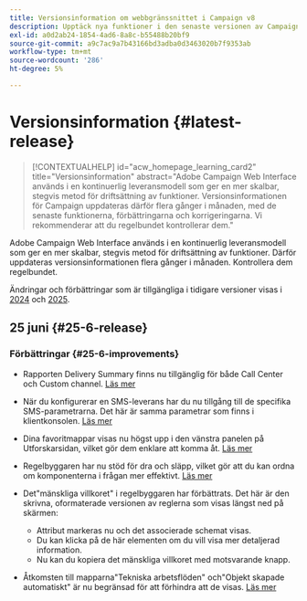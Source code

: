 ```yaml
---
title: Versionsinformation om webbgränssnittet i Campaign v8
description: Upptäck nya funktioner i den senaste versionen av Campaign Web User Interface
exl-id: a0d2ab24-1854-4ad6-8a8c-b55488b20bf9
source-git-commit: a9c7ac9a7b43166bd3adba0d3463020b7f9353ab
workflow-type: tm+mt
source-wordcount: '286'
ht-degree: 5%

---
```


# Versionsinformation {#latest-release}

>[!CONTEXTUALHELP]
>id="acw_homepage_learning_card2"
>title="Versionsinformation"
>abstract="Adobe Campaign Web Interface används i en kontinuerlig leveransmodell som ger en mer skalbar, stegvis metod för driftsättning av funktioner. Versionsinformationen för Campaign uppdateras därför flera gånger i månaden, med de senaste funktionerna, förbättringarna och korrigeringarna. Vi rekommenderar att du regelbundet kontrollerar dem."

Adobe Campaign Web Interface används i en kontinuerlig leveransmodell som ger en mer skalbar, stegvis metod för driftsättning av funktioner. Därför uppdateras versionsinformationen flera gånger i månaden. Kontrollera dem regelbundet.

Ändringar och förbättringar som är tillgängliga i tidigare versioner visas i [2024](release-notes-24.md) och [2025](release-notes-25.md).

## 25 juni {#25-6-release}

### Förbättringar {#25-6-improvements}

* Rapporten Delivery Summary finns nu tillgänglig för både Call Center och Custom channel. [Läs mer](../reporting/direct-mail.md)

* När du konfigurerar en SMS-leverans har du nu tillgång till de specifika SMS-parametrarna. Det här är samma parametrar som finns i klientkonsolen. [Läs mer](../advanced-settings/delivery-settings.md#sms-tab)

* Dina favoritmappar visas nu högst upp i den vänstra panelen på Utforskarsidan, vilket gör dem enklare att komma åt. [Läs mer](../get-started/work-with-folders.md#favorite-folders)

* Regelbyggaren har nu stöd för dra och släpp, vilket gör att du kan ordna om komponenterna i frågan mer effektivt. [Läs mer](../query/build-query.md#drag-and-drop)

* Det&quot;mänskliga villkoret&quot; i regelbyggaren har förbättrats. Det här är den skrivna, oformaterade versionen av reglerna som visas längst ned på skärmen:

   * Attribut markeras nu och det associerade schemat visas.
   * Du kan klicka på de här elementen om du vill visa mer detaljerad information.
   * Nu kan du kopiera det mänskliga villkoret med motsvarande knapp.

* Åtkomsten till mapparna&quot;Tekniska arbetsflöden&quot; och&quot;Objekt skapade automatiskt&quot; är nu begränsad för att förhindra att de visas. [Läs mer](../get-started/work-with-folders.md#about-folders)
